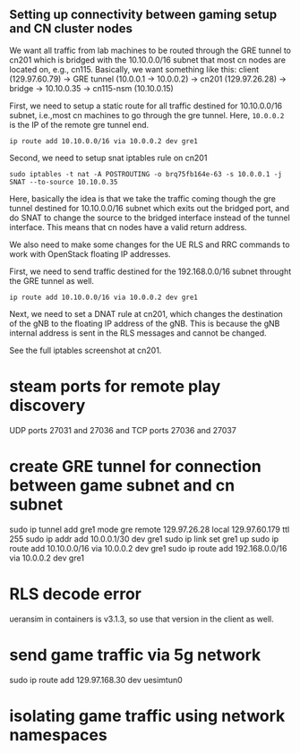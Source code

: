 ## Setting up connectivity between gaming setup and CN cluster nodes

We want all traffic from lab machines to be routed through the GRE tunnel to cn201 which is bridged with the 10.10.0.0/16 subnet that most cn nodes are located on, e.g., cn115. Basically, we want something like this: client (129.97.60.79) -> GRE tunnel (10.0.0.1 -> 10.0.0.2) -> cn201 (129.97.26.28) -> bridge -> 10.10.0.35 -> cn115-nsm (10.10.0.15)

First, we need to setup a static route for all traffic destined for 10.10.0.0/16 subnet, i.e.,most cn machines to go through the gre tunnel. Here, `10.0.0.2` is the IP of the remote gre tunnel end.

    ip route add 10.10.0.0/16 via 10.0.0.2 dev gre1


Second, we need to setup snat iptables rule on cn201


    sudo iptables -t nat -A POSTROUTING -o brq75fb164e-63 -s 10.0.0.1 -j SNAT --to-source 10.10.0.35


Here, basically the idea is that we take the traffic coming though the gre tunnel destined for 10.10.0.0/16 subnet which exits out the bridged port, and do SNAT to change the source to the bridged interface instead of the tunnel interface. This means that cn nodes have a valid return address.

We also need to make some changes for the UE RLS and RRC commands to work with OpenStack floating IP addresses.

First, we need to send traffic destined for the 192.168.0.0/16 subnet throught the GRE tunnel as well.

    ip route add 10.10.0.0/16 via 10.0.0.2 dev gre1

Next, we need to set a DNAT rule at cn201, which changes the destination of the gNB to the floating IP address of the gNB. This is because the gNB internal address is sent in the RLS messages and cannot be changed.

See the full iptables screenshot at cn201.

# steam ports for remote play discovery
UDP ports 27031 and 27036 and TCP ports 27036 and 27037

# create GRE  tunnel for connection between game subnet and cn subnet
sudo ip tunnel add gre1 mode gre remote 129.97.26.28 local 129.97.60.179 ttl 255
sudo ip addr add 10.0.0.1/30 dev gre1
sudo ip link set gre1 up
sudo ip route add 10.10.0.0/16 via 10.0.0.2 dev gre1
sudo ip route add 192.168.0.0/16 via 10.0.0.2 dev gre1

# RLS decode error
ueransim in containers is v3.1.3, so use that version in the client as well.


# send game traffic via 5g network
sudo ip route add 129.97.168.30 dev uesimtun0

# isolating game traffic using network namespaces
